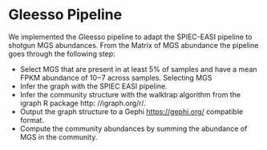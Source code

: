 # Gleesso Pipeline



We implemented the Gleesso pipeline to adapt the SPIEC-EASI pipeline to shotgun MGS abundances. From the Matrix of MGS abundance the pipeline goes through the following step:

* Select MGS that are present in at least 5% of samples and have a mean FPKM abundance of 10−7 across samples. Selecting MGS 
* Infer the graph with the SPIEC EASI pipeline. 
* Infer the community structure with the walktrap algorithm from the igraph R package http: //igraph.org/r/. 
* Output the graph structure to a Gephi https://gephi.org/ compatible format.
* Compute the community abundances by summing the abundance of MGS in the community.

